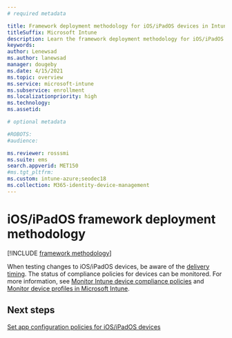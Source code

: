 ```yaml
---
# required metadata

title: Framework deployment methodology for iOS/iPadOS devices in Intune
titleSuffix: Microsoft Intune
description: Learn the framework deployment methodology for iOS/iPadOS devices in Intune.
keywords:
author: Lenewsad
ms.author: lanewsad
manager: dougeby
ms.date: 4/15/2021
ms.topic: overview
ms.service: microsoft-intune
ms.subservice: enrollment
ms.localizationpriority: high
ms.technology:
ms.assetid: 

# optional metadata

#ROBOTS:
#audience:

ms.reviewer: rosssmi
ms.suite: ems
search.appverid: MET150
#ms.tgt_pltfrm:
ms.custom: intune-azure;seodec18 
ms.collection: M365-identity-device-management
---
```


# iOS/iPadOS framework deployment methodology

[!INCLUDE [framework methodology](../includes/framework-deployment-methodology.md)]

When testing changes to iOS/iPadOS devices, be aware of the [delivery timing](../configuration/device-profile-troubleshoot.md#policy-refresh-intervals). The status of compliance policies for devices can be monitored. For more information, see [Monitor Intune device compliance policies](../protect/compliance-policy-monitor.md) and [Monitor device profiles in Microsoft Intune](../configuration/device-profile-monitor.md). 

## Next steps

[Set app configuration policies for iOS/iPadOS devices](ios-ipados-app-configuration-policies.md)